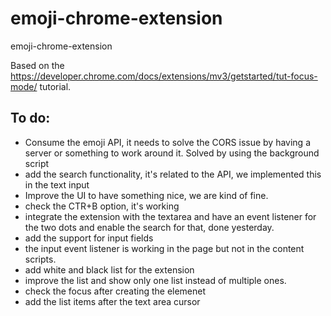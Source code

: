 # emoji-chrome-extension
emoji-chrome-extension

Based on the https://developer.chrome.com/docs/extensions/mv3/getstarted/tut-focus-mode/ tutorial.

## To do: 

- Consume the emoji API, it needs to solve the CORS issue by having a server or something to work around it. Solved by using the background script
- add the search functionality, it's related to the API, we implemented this in the text input
- Improve the UI  to have something nice, we are kind of fine. 
- check the CTR+B option, it's working
- integrate the extension with the textarea and have an event listener for the two dots and enable the search for that, done yesterday.
- add the support for input fields
- the input event listener is working in the page but not in the content scripts.
- add white and black list for the extension
- improve the list and show only one list instead of multiple ones. 
- check the focus after creating the elemenet 
- add the list items after the text area cursor 